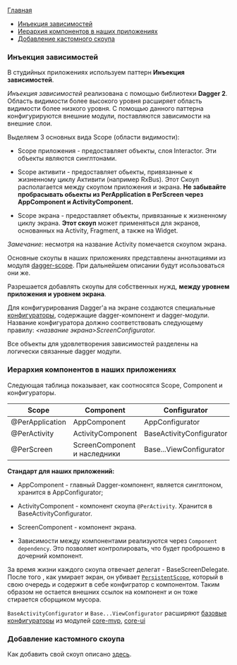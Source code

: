 [Главная](../main.md)

- [Инъекция зависимостей](#инъекция-зависимостей)
- [Иерархия компонентов в наших приложениях](#иерархия-компонентов-в-наших-приложениях)
- [Добавление кастомного скоупа](#добавление-кастомного-скоупа)

### Инъекция зависимостей

В студийных приложениях используем паттерн **Инъекция зависимостей**.

*Инъекция зависимостей* реализована с помощью библиотеки **Dagger 2**.
Область видимости более высокого уровня расширяет область видимости более низкого уровня.
С помощью данного паттерна конфигурируются внешние модули,
поставляются зависимости на внешние слои.

Выделяем 3 основных вида Scope (области видимости):

* Scope приложения -
предоставляет объекты, слоя Interactor.
Эти объекты являются синглтонами.

* Scope активити -
предоставляет обьекты, привязанные к жизненному циклу Активити (например RxBus).
Этот Скоуп располагается между скоупом приложения и экрана.
**Не забывайте пробрасывать обьекты из PerApplication в PerScreen через AppComponent и ActivityComponent.**

* Scope экрана -
предоставляет объекты, привязанные к жизненному циклу экрана.
**Этот скоуп** может применяться для экранов, основанных на Activity, Fragment,
а также на Widget.

*Замечание*: несмотря на название Activity помечается скоупом экрана.

Основные скоупы в наших приложениях представлены аннотациями из модуля [dagger-scope](../../dagger-scope/README.md).
При дальнейшем описании будут исользоваться они же.

Разрешается добавлять скоупы для собственных нужд, **между уровнем приложения
и уровнем экрана**.

Для конфигурирования Dagger'а на экране создаются специальные [конфигураторы](../../mvp/lib-core-mvp/docs/configurator.md),
содержащие dagger-компонент и dagger-модули.
Название конфигуратора должно соответствовать следующему правилу: *<название экрана>ScreenConfigurator.*

Все объекты для удовлетворения зависимостей разделены на логически связанные dagger модули.

### Иерархия компонентов в наших приложениях

Следующая таблица показывает, как соотносятся Scope, Component и конфигураторы.

| Scope | Component | Configurator |
|-------|-----------|--------------|
|@PerApplication| AppComponent | AppConfigurator|
|@PerActivity| ActivityComponent | BaseActivityConfigurator |
|@PerScreen| ScreenComponent и наследники | Base...ViewConfigurator|

**Стандарт для наших приложений:**

* AppComponent - главный Dagger-компонент, является синглтоном, хранится
в AppConfigurator;
* ActivityComponent - компонент скоупа `@PerActivity`. Хранится в BaseActivityConfigurator.
* ScreenComponent - компонент экрана.

* Зависимости между компонентами реализуются через `Component dependency`.
Это позволяет контролировать, что будет проброшено в дочерний компонент.

За время жизни каждого скоупа отвечает делегат -  BaseScreenDelegate.
После того , как умирает экран, он убивает [`PersistentScope`](../../core-ui/README.md), который в свою
очередь и содержит в себе конфигратор с компонентом. Таким образом не остается
внешних ссылок на компонент и он тоже стирается сборщиком мусора.

`BaseActivityConfigurator` и `Base...ViewConfigurator` расширяют [базовые конфигураторы](../../mvp/lib-core-mvp/docs/configurator.md)
из модулей [core-mvp](../../mvp/lib-core-mvp/README.md), [core-ui](../../core-ui/README.md)

### Добавление кастомного скоупа

Как добавить свой скоуп описано [здесь](../../dagger-scope/sample/src/main/java/ru/surfstudio/android/custom_scope_sample/).

[ds]: ../../dagger-scope/README.md
[configurator]: ../../mvp/lib-core-mvp/docs/configurator.md
[mvp]: ../../mvp/lib-core-mvp/
[ui]: ../../core-ui/